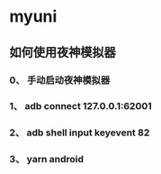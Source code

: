 # myuni

## 如何使用夜神模拟器

### 0、 手动启动夜神模拟器

### 1、 adb connect 127.0.0.1:62001  

### 2、 adb shell input keyevent 82

### 3、 yarn android 